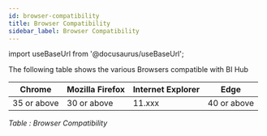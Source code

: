 ```yaml
---
id: browser-compatibility
title: Browser Compatibility
sidebar_label: Browser Compatibility
---
```


import useBaseUrl from '@docusaurus/useBaseUrl';

The following table shows the various Browsers compatible with BI Hub

| Chrome      | Mozilla Firefox | Internet Explorer | Edge        |
|-------------|-----------------|-------------------|-------------|
| 35 or above | 30 or above     | 11.xxx            | 40 or above |
*Table : Browser Compatibility*